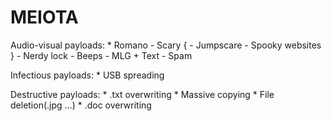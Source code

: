 # MEIOTA
Audio-visual payloads:
    * Romano
    - Scary {
        - Jumpscare
        - Spooky websites
    }
    - Nerdy lock
    - Beeps
    - MLG + Text
    - Spam


Infectious payloads:
    * USB spreading


Destructive payloads:
    * .txt overwriting
    * Massive copying
    * File deletion(.jpg ...)
    * .doc overwriting
